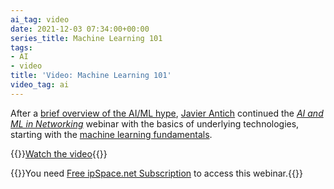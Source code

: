 ```yaml
---
ai_tag: video
date: 2021-12-03 07:34:00+00:00
series_title: Machine Learning 101
tags:
- AI
- video
title: 'Video: Machine Learning 101'
video_tag: ai
---
```

After a [brief overview of the AI/ML hype](/2021/10/video-ai-ml-introduction.html), [Javier Antich](https://www.ipspace.net/Author:Javier_Antich) continued the [_AI and ML in Networking_](https://www.ipspace.net/AI_and_ML_in_Networking) webinar with the basics of underlying technologies, starting with the [machine learning fundamentals](https://my.ipspace.net/bin/get/AI/2.1%20-%20Machine%20Learning%20101.mp4?doccode=AI). 

{{<jump>}}[Watch the video](https://my.ipspace.net/bin/get/AI/2.1%20-%20Machine%20Learning%20101.mp4?doccode=AI){{</jump>}}

{{<note free>}}You need [Free ipSpace.net Subscription](https://www.ipspace.net/Subscription/Free) to access this webinar.{{</note>}}
